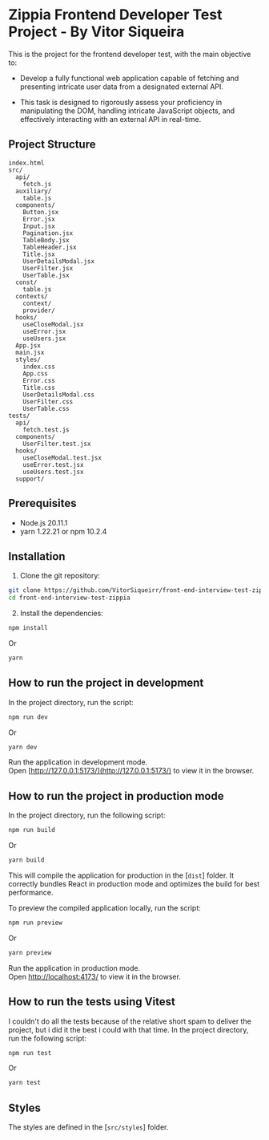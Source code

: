 # Zippia Frontend Developer Test Project - By Vitor Siqueira

This is the project for the frontend developer test, with the main objective to:

- Develop a fully functional web application capable of fetching and presenting intricate user data from a designated external API.

- This task is designed to rigorously assess your proficiency in manipulating the DOM, handling intricate JavaScript objects, and effectively interacting with an external API in real-time.

## Project Structure

```
index.html
src/
  api/
    fetch.js
  auxiliary/
    table.js
  components/
    Button.jsx
    Error.jsx
    Input.jsx
    Pagination.jsx
    TableBody.jsx
    TableHeader.jsx
    Title.jsx
    UserDetailsModal.jsx
    UserFilter.jsx
    UserTable.jsx
  const/
    table.js
  contexts/
    context/
    provider/
  hooks/
    useCloseModal.jsx
    useError.jsx
    useUsers.jsx
  App.jsx
  main.jsx
  styles/
    index.css
    App.css
    Error.css
    Title.css
    UserDetailsModal.css
    UserFilter.css
    UserTable.css
tests/
  api/
    fetch.test.js
  components/
    UserFilter.test.jsx
  hooks/
    useCloseModal.test.jsx
    useError.test.jsx
    useUsers.test.jsx
  support/
```

## Prerequisites

- Node.js 20.11.1
- yarn 1.22.21 or npm 10.2.4

## Installation

1. Clone the git repository:

```sh
git clone https://github.com/VitorSiqueirr/front-end-interview-test-zippia.git
cd front-end-interview-test-zippia
```

2. Install the dependencies:

```sh
npm install
```

Or

```sh
yarn
```

## How to run the project in development

In the project directory, run the script:

```sh
npm run dev
```

Or

```sh
yarn dev
```

Run the application in development mode.\
Open [http://127.0.0.1:5173/](http://127.0.0.1:5173/) to view it in the browser.

## How to run the project in production mode

In the project directory, run the following script:

```sh
npm run build
```

Or

```sh
yarn build
```

This will compile the application for production in the [`dist`] folder. It correctly bundles React in production mode and optimizes the build for best performance.

To preview the compiled application locally, run the script:

```sh
npm run preview
```

Or

```sh
yarn preview
```

Run the application in production mode.\
Open [http://localhost:4173/](http://localhost:4173/) to view it in the browser.

## How to run the tests using Vitest

I couldn't do all the tests because of the relative short spam to deliver the project, but i did it the best i could with that time.
In the project directory, run the following script:

```sh
npm run test
```

Or

```sh
yarn test
```

## Styles

The styles are defined in the [`src/styles`] folder.
